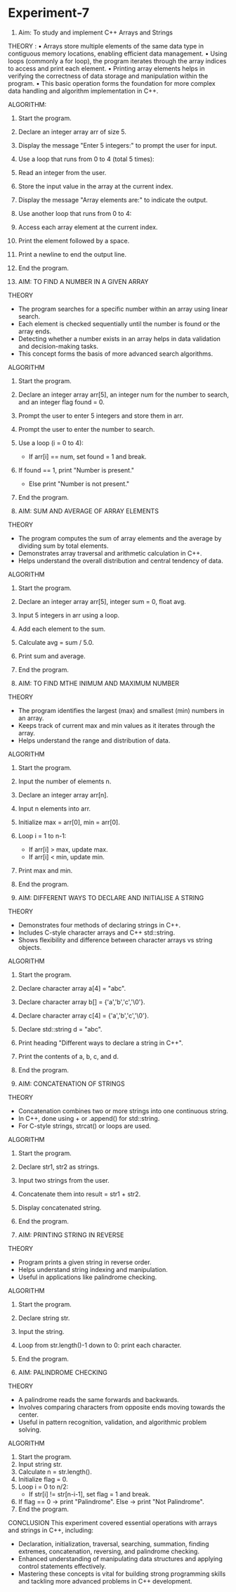 # Experiment-7

1. Aim: To study and implement C++ Arrays and Strings

THEORY :
• Arrays store multiple elements of the same data type in contiguous memory locations, enabling efficient data management.
• Using loops (commonly a for loop), the program iterates through the array indices to access and print each element.
• Printing array elements helps in verifying the correctness of data storage and manipulation within the program.
• This basic operation forms the foundation for more complex data handling and algorithm implementation in C++.

ALGORITHM:
1. Start the program.
2. Declare an integer array arr of size 5.
3. Display the message "Enter 5 integers:" to prompt the user for input.
4. Use a loop that runs from 0 to 4 (total 5 times):
5. Read an integer from the user.
6. Store the input value in the array at the current index.
7. Display the message "Array elements are:" to indicate the output.
8. Use another loop that runs from 0 to 4:
9. Access each array element at the current index.
10. Print the element followed by a space.
11. Print a newline to end the output line.
12. End the program.

2. AIM: TO FIND A NUMBER IN A GIVEN ARRAY

THEORY
- The program searches for a specific number within an array using linear search.
- Each element is checked sequentially until the number is found or the array ends.
- Detecting whether a number exists in an array helps in data validation and decision-making tasks.
- This concept forms the basis of more advanced search algorithms.

ALGORITHM
1. Start the program.
2. Declare an integer array arr[5], an integer num for the number to search, and an integer flag found = 0.
3. Prompt the user to enter 5 integers and store them in arr.
4. Prompt the user to enter the number to search.
5. Use a loop (i = 0 to 4):
   - If arr[i] == num, set found = 1 and break.
6. If found == 1, print "Number is present."
   - Else print "Number is not present."
7. End the program.


3. AIM: SUM AND AVERAGE OF ARRAY ELEMENTS

THEORY
- The program computes the sum of array elements and the average by dividing sum by total elements.
- Demonstrates array traversal and arithmetic calculation in C++.
- Helps understand the overall distribution and central tendency of data.

ALGORITHM
1. Start the program.
2. Declare an integer array arr[5], integer sum = 0, float avg.
3. Input 5 integers in arr using a loop.
4. Add each element to the sum.
5. Calculate avg = sum / 5.0.
6. Print sum and average.
7. End the program.


4. AIM: TO FIND MTHE INIMUM AND MAXIMUM NUMBER

THEORY
- The program identifies the largest (max) and smallest (min) numbers in an array.
- Keeps track of current max and min values as it iterates through the array.
- Helps understand the range and distribution of data.

ALGORITHM
1. Start the program.
2. Input the number of elements n.
3. Declare an integer array arr[n].
4. Input n elements into arr.
5. Initialize max = arr[0], min = arr[0].
6. Loop i = 1 to n-1:
   - If arr[i] > max, update max.
   - If arr[i] < min, update min.
7. Print max and min.
8. End the program.


5. AIM: DIFFERENT WAYS TO DECLARE AND INITIALISE A STRING

THEORY
- Demonstrates four methods of declaring strings in C++.
- Includes C-style character arrays and C++ std::string.
- Shows flexibility and difference between character arrays vs string objects.

ALGORITHM
1. Start the program.
2. Declare character array a[4] = "abc".
3. Declare character array b[] = {'a','b','c','\0'}.
4. Declare character array c[4] = {'a','b','c','\0'}.
5. Declare std::string d = "abc".
6. Print heading "Different ways to declare a string in C++".
7. Print the contents of a, b, c, and d.
8. End the program.


6. AIM: CONCATENATION OF STRINGS

THEORY
- Concatenation combines two or more strings into one continuous string.
- In C++, done using + or .append() for std::string.
- For C-style strings, strcat() or loops are used.

ALGORITHM
1. Start the program.
2. Declare str1, str2 as strings.
3. Input two strings from the user.
4. Concatenate them into result = str1 + str2.
5. Display concatenated string.
6. End the program.


7. AIM: PRINTING STRING IN REVERSE

THEORY
- Program prints a given string in reverse order.
- Helps understand string indexing and manipulation.
- Useful in applications like palindrome checking.

ALGORITHM
1. Start the program.
2. Declare string str.
3. Input the string.
4. Loop from str.length()-1 down to 0: print each character.
5. End the program.


08. AIM: PALINDROME CHECKING

THEORY
- A palindrome reads the same forwards and backwards.
- Involves comparing characters from opposite ends moving towards the center.
- Useful in pattern recognition, validation, and algorithmic problem solving.

ALGORITHM
1. Start the program.
2. Input string str.
3. Calculate n = str.length().
4. Initialize flag = 0.
5. Loop i = 0 to n/2:
   - If str[i] != str[n-i-1], set flag = 1 and break.
6. If flag == 0 → print "Palindrome".
   Else → print "Not Palindrome".
7. End the program.


CONCLUSION
This experiment covered essential operations with arrays and strings in C++, including:
- Declaration, initialization, traversal, searching, summation, finding extremes, concatenation, reversing, and palindrome checking.
- Enhanced understanding of manipulating data structures and applying control statements effectively.
- Mastering these concepts is vital for building strong programming skills and tackling more advanced problems in C++ development.


